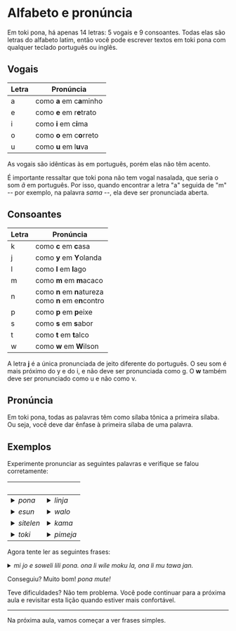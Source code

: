 # Alfabeto e pronúncia

Em toki pona, há apenas 14 letras: 5 vogais e 9 consoantes. Todas elas são letras do alfabeto latim, então você pode escrever textos em toki pona com qualquer teclado português ou inglês.

## Vogais

Letra | Pronúncia
-|-
a | como **a** em c**a**minho
e | como **e** em r**e**trato
i | como **i** em c**i**ma
o | como **o** em c**o**rreto
u | como **u** em l**u**va

As vogais são idênticas às em português, porém elas não têm acento.

É importante ressaltar que toki pona não tem vogal nasalada, que seria o som _ã_ em português. Por isso, quando encontrar a letra "a" seguida de "m" -- por exemplo, na palavra _sama_ --, ela deve ser pronunciada aberta.

## Consoantes

Letra | Pronúncia
-|-
k | como **c** em **c**asa
j | como **y** em **Y**olanda
l | como **l** em **l**ago
m | como **m** em **m**acaco
n | como **n** em **n**atureza<br>como **n** em e**n**contro
p | como **p** em **p**eixe
s | como **s** em **s**abor
t | como **t** em **t**alco
w | como **w** em **W**ilson

A letra **j** é a única pronunciada de jeito diferente do português. O seu som é mais próximo do y e do i, e não deve ser pronunciada como g. O **w** também deve ser pronunciado como u e não como v.

## Pronúncia

Em toki pona, todas as palavras têm como sílaba tônica a primeira sílaba. Ou seja, você deve dar ênfase à primeira sílaba de uma palavra.

## Exemplos

Experimente pronunciar as seguintes palavras e verifique se falou corretamente:

&nbsp; | &nbsp;
-|-
<details><summary>_pona_</summary><p>PÔ-na</p></details> | <details><summary>_linja_</summary><p>LÍN-ya</p></details>
<details><summary>_esun_</summary><p>Ê-ssun</p></details> | <details><summary>_walo_</summary><p>UÁ-lo</p></details>
<details><summary>_sitelen_</summary><p>SÍ-te-len</p></details> | <details><summary>_kama_</summary><p>KÁ-ma</p></details>
<details><summary>_toki_</summary><p>TÔ-ki</p></details> | <details><summary>_pimeja_</summary><p>PÍ-me-ya</p></details>

Agora tente ler as seguintes frases:

<details><summary><em>mi jo e soweli lili pona. ona li wile moku la, ona li mu tawa jan.</em></summary><p><p>MÍ YÔ Ê SÔ-ue-li LÍ-li. Ô-na LÍ UÍ-le MÔ-ku LÁ, Ô-na LÍ MÚ TÁ-ua IÁN.</p><p>Aliás, este texto quer dizer: "Eu tenho um bom gatinho. Quando ele está com fome, ele mia para as pessoas."</p></p></details>

Conseguiu? Muito bom! _pona mute!_

Teve dificuldades? Não tem problema. Você pode continuar para a próxima aula e revisitar esta lição quando estiver mais confortável.

---

Na próxima aula, vamos começar a ver frases simples.
